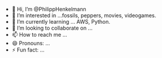 - 👋 Hi, I’m @PhilippHenkelmann
- 👀 I’m interested in ...fossils, peppers, movies, videogames.
- 🌱 I’m currently learning ... AWS, Python.
- 💞️ I’m looking to collaborate on ...
- 📫 How to reach me ...
- 😄 Pronouns: ...
- ⚡ Fun fact: ...

<!---
PhilippHenkelmann/PhilippHenkelmann is a ✨ special ✨ repository because its `README.md` (this file) appears on your GitHub profile.
You can click the Preview link to take a look at your changes.
--->

